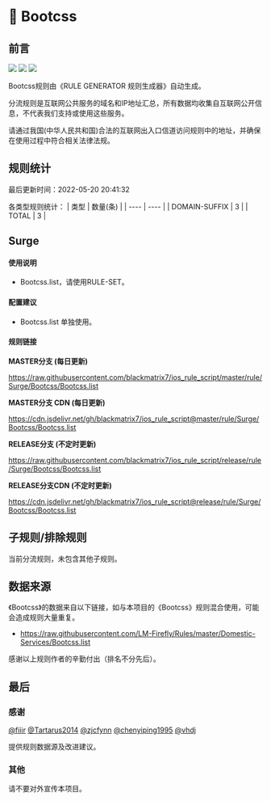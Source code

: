 # 🧸 Bootcss

## 前言

![](https://shields.io/badge/-移除重复规则-ff69b4) ![](https://shields.io/badge/-DOMAIN与DOMAIN--SUFFIX合并-green) ![](https://shields.io/badge/-IP--CIDR(6)合并-blueviolet) 

Bootcss规则由《RULE GENERATOR 规则生成器》自动生成。

分流规则是互联网公共服务的域名和IP地址汇总，所有数据均收集自互联网公开信息，不代表我们支持或使用这些服务。

请通过我国(中华人民共和国)合法的互联网出入口信道访问规则中的地址，并确保在使用过程中符合相关法律法规。

## 规则统计

最后更新时间：2022-05-20 20:41:32

各类型规则统计：
| 类型 | 数量(条)  | 
| ---- | ----  |
| DOMAIN-SUFFIX | 3  | 
| TOTAL | 3  | 


## Surge 

#### 使用说明
- Bootcss.list，请使用RULE-SET。

#### 配置建议
- Bootcss.list 单独使用。

#### 规则链接
**MASTER分支 (每日更新)**

https://raw.githubusercontent.com/blackmatrix7/ios_rule_script/master/rule/Surge/Bootcss/Bootcss.list

**MASTER分支 CDN (每日更新)**

https://cdn.jsdelivr.net/gh/blackmatrix7/ios_rule_script@master/rule/Surge/Bootcss/Bootcss.list

**RELEASE分支 (不定时更新)**

https://raw.githubusercontent.com/blackmatrix7/ios_rule_script/release/rule/Surge/Bootcss/Bootcss.list

**RELEASE分支CDN (不定时更新)**

https://cdn.jsdelivr.net/gh/blackmatrix7/ios_rule_script@release/rule/Surge/Bootcss/Bootcss.list

## 子规则/排除规则


当前分流规则，未包含其他子规则。

## 数据来源

《Bootcss》的数据来自以下链接，如与本项目的《Bootcss》规则混合使用，可能会造成规则大量重复。

- https://raw.githubusercontent.com/LM-Firefly/Rules/master/Domestic-Services/Bootcss.list


感谢以上规则作者的辛勤付出（排名不分先后）。

## 最后

### 感谢

[@fiiir](https://github.com/fiiir) [@Tartarus2014](https://github.com/Tartarus2014) [@zjcfynn](https://github.com/zjcfynn) [@chenyiping1995](https://github.com/chenyiping1995) [@vhdj](https://github.com/vhdj)

提供规则数据源及改进建议。

### 其他

请不要对外宣传本项目。